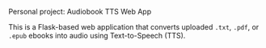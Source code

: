 Personal project: Audiobook TTS Web App

This is a Flask-based web application that converts uploaded `.txt`, `.pdf`, or `.epub` ebooks into audio using Text-to-Speech (TTS).
